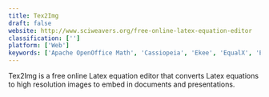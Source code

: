 ```yaml
---
title: Tex2Img
draft: false 
website: http://www.sciweavers.org/free-online-latex-equation-editor
classification: ['']
platform: ['Web']
keywords: ['Apache OpenOffice Math', 'Cassiopeia', 'Ekee', 'EqualX', 'Equation Illustrator V', 'KLatexFormula', 'LaTeXDraw', 'LaTeXML', 'LaTeXiT', 'LibreOffice - Math', 'Math Magic', 'Math-o-mir', 'MathCast', 'Mathematical LaTeX Helper', 'Overleaf', 'Paperspade', 'Quick Math', 'Visual Math Editor', 'WIRIS editor', 'fxSolver']
---
```

Tex2Img is a free online Latex equation editor that converts Latex equations to high resolution images to embed in documents and presentations.